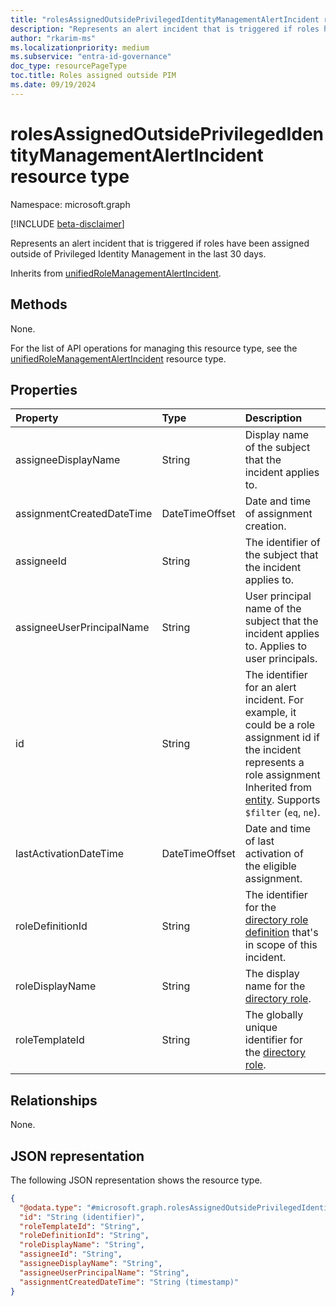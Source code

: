```yaml
---
title: "rolesAssignedOutsidePrivilegedIdentityManagementAlertIncident resource type"
description: "Represents an alert incident that is triggered if roles have been assigned outside of Privileged Identity Management in the last 30 days."
author: "rkarim-ms"
ms.localizationpriority: medium
ms.subservice: "entra-id-governance"
doc_type: resourcePageType
toc.title: Roles assigned outside PIM
ms.date: 09/19/2024
---
```


# rolesAssignedOutsidePrivilegedIdentityManagementAlertIncident resource type

Namespace: microsoft.graph

[!INCLUDE [beta-disclaimer](../../includes/beta-disclaimer.md)]

Represents an alert incident that is triggered if roles have been assigned outside of Privileged Identity Management in the last 30 days.

Inherits from [unifiedRoleManagementAlertIncident](../resources/unifiedrolemanagementalertincident.md).

## Methods
None.

For the list of API operations for managing this resource type, see the [unifiedRoleManagementAlertIncident](../resources/unifiedrolemanagementalertincident.md) resource type.

## Properties
|Property|Type|Description|
|:---|:---|:---|
|assigneeDisplayName|String|Display name of the subject that the incident applies to.|
|assignmentCreatedDateTime|DateTimeOffset|Date and time of assignment creation.|
|assigneeId|String|The identifier of the subject that the incident applies to.|
|assigneeUserPrincipalName|String|User principal name of the subject that the incident applies to. Applies to user principals.|
|id|String|The identifier for an alert incident. For example, it could be a role assignment id if the incident represents a role assignment Inherited from [entity](../resources/entity.md). Supports `$filter` (`eq`, `ne`).|
|lastActivationDateTime|DateTimeOffset|Date and time of last activation of the eligible assignment.|
|roleDefinitionId|String|The identifier for the [directory role definition](unifiedroledefinition.md) that's in scope of this incident.|
|roleDisplayName|String|The display name for the [directory role](unifiedroledefinition.md).|
|roleTemplateId|String|The globally unique identifier for the [directory role](unifiedroledefinition.md).|

## Relationships
None.

## JSON representation
The following JSON representation shows the resource type.
<!-- {
  "blockType": "resource",
  "keyProperty": "id",
  "@odata.type": "microsoft.graph.rolesAssignedOutsidePrivilegedIdentityManagementAlertIncident",
  "baseType": "microsoft.graph.unifiedRoleManagementAlertIncident",
  "openType": false
}
-->
``` json
{
  "@odata.type": "#microsoft.graph.rolesAssignedOutsidePrivilegedIdentityManagementAlertIncident",
  "id": "String (identifier)",
  "roleTemplateId": "String",
  "roleDefinitionId": "String",
  "roleDisplayName": "String",
  "assigneeId": "String",
  "assigneeDisplayName": "String",
  "assigneeUserPrincipalName": "String",
  "assignmentCreatedDateTime": "String (timestamp)"
}
```

